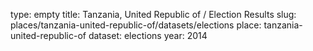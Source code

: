 type: empty
title: Tanzania, United Republic of / Election Results
slug: places/tanzania-united-republic-of/datasets/elections
place: tanzania-united-republic-of
dataset: elections
year: 2014
